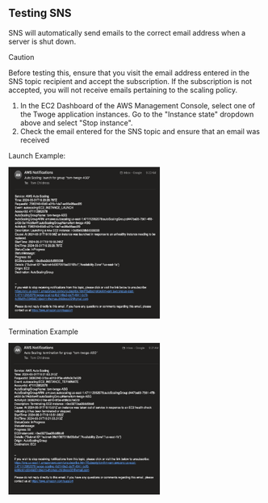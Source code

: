 ## Testing SNS

SNS will automatically send emails to the correct email address when a server is shut down.

> [!CAUTION]
> Before testing this, ensure that you visit the email address entered in the SNS topic recipient and accept the subscription. If the subscription is not accepted, you will not receive emails pertaining to the scaling policy.

1. In the EC2 Dashboard of the AWS Management Console, select one of the Twoge application instances. Go to the "Instance state" dropdown above and select "Stop instance".
2. Check the email entered for the SNS topic and ensure that an email was received

<div>
    <p>Launch Example:</p>
    <img src="../assets/SNS-launch-screenshot.png" width="300px" height="300px" />
    <p>Termination Example</p>
    <img src="../assets/SNS-termination-screenshot.png" width="300px" height="300px" />
</div>
